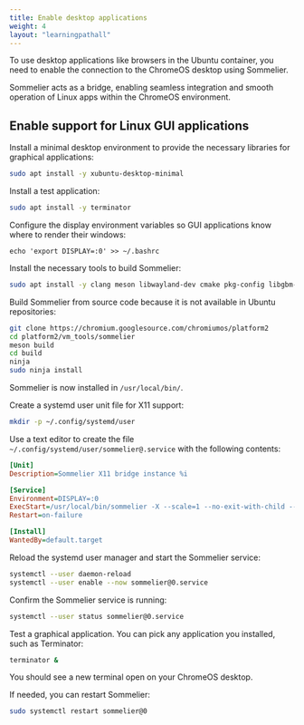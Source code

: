 ```yaml
---
title: Enable desktop applications
weight: 4
layout: "learningpathall"
---
```


To use desktop applications like browsers in the Ubuntu container, you need to enable the connection to the ChromeOS desktop using Sommelier. 

Sommelier acts as a bridge, enabling seamless integration and smooth operation of Linux apps within the ChromeOS environment.

## Enable support for Linux GUI applications

Install a minimal desktop environment to provide the necessary libraries for graphical applications:

```bash
sudo apt install -y xubuntu-desktop-minimal
```

Install a test application:

```bash
sudo apt install -y terminator
```

Configure the display environment variables so GUI applications know where to render their windows:

```console
echo 'export DISPLAY=:0' >> ~/.bashrc
```

Install the necessary tools to build Sommelier:

```bash
sudo apt install -y clang meson libwayland-dev cmake pkg-config libgbm-dev libdrm-dev libxpm-dev libpixman-1-dev libx11-xcb-dev libxcb-composite0-dev libxkbcommon-dev libgtest-dev python3-jinja2
```

Build Sommelier from source code because it is not available in Ubuntu repositories:

```bash
git clone https://chromium.googlesource.com/chromiumos/platform2
cd platform2/vm_tools/sommelier
meson build
cd build
ninja
sudo ninja install
```

Sommelier is now installed in `/usr/local/bin/`.

Create a systemd user unit file for X11 support:

```bash
mkdir -p ~/.config/systemd/user
```

Use a text editor to create the file `~/.config/systemd/user/sommelier@.service` with the following contents:

```ini
[Unit]
Description=Sommelier X11 bridge instance %i

[Service]
Environment=DISPLAY=:0
ExecStart=/usr/local/bin/sommelier -X --scale=1 --no-exit-with-child -- /bin/true
Restart=on-failure

[Install]
WantedBy=default.target
```

Reload the systemd user manager and start the Sommelier service:

```bash
systemctl --user daemon-reload
systemctl --user enable --now sommelier@0.service
```

Confirm the Sommelier service is running:

```bash
systemctl --user status sommelier@0.service
```

Test a graphical application. You can pick any application you installed, such as Terminator:

```bash
terminator &
```

You should see a new terminal open on your ChromeOS desktop.

If needed, you can restart Sommelier:

```bash
sudo systemctl restart sommelier@0
```

